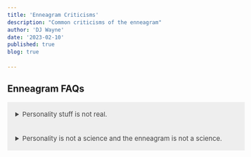 ```yaml
---
title: 'Enneagram Criticisms'
description: "Common criticisms of the enneagram"
author: 'DJ Wayne'
date: '2023-02-10'
published: true
blog: true

---
```

<!-- 
Enneagram Criticisms (200 words)

-   Common criticisms of the Enneagram system
-   Responses to these criticisms -->

<h2>Enneagram FAQs</h2>

<details>
  <summary class="accordion">Personality stuff is not real.</summary>
  <div class="panel">
    <img src="/src/lib/images/personality-snippet.PNG" alt="personality defintion" class="small-absolute" />
    <p>Do you get along with everyone? Do do you not? Why? Are people similar to you or is everyone different than you?
      The dimensions by which we are similar and different are what make up our personality. There are potentially
      infinite dimensions because no two people are exactly alike however there are patterns. Those observed patterns
      are what we know as a person's personality.
    </p>
  </div>
</details>

<details>
  <summary class="accordion">Personality is not a science and the enneagram is not a science.</summary>
  <div class="panel" style="margin: 16px 0">
    <p>Personality is not an exact science. There is still a lot to learn and discover. There are potentially infinite dimensions by which people can be divided and characterized. However there are patterns that arise in both philosophy and psychology when examining human nature and a person's psyche that scientific literature has not caught up to. Right now the most widely studied personality test is "The Big 5 personality test". It is referenced the most in academic settings however the main criticism is that its origins are from data analysis rather than theory. The superficial problem with that is that you only can have data on that which is measured and there is much to a person's psyche that has not proportionally been measured thereby we do not have data on. That is why 9takes argues that we must take queues from philosophy and first principles. 9takes argues that enneagram is nicely situated at the crossroads of philosophy and psychology. To do a 2 minute experiment <a
        href="/blog/experiment">check this out &rarr;</a>

    </p>

  </div>
</details>

<script>
  // if(process.browser){
  //   var acc = document.getElementsByClassName("accordion");
  //   var i;

  //   for (i = 0; i < acc.length; i++) {
  //     acc[i].addEventListener("click", function () {
  //       this.classList.toggle("active");
  //       var panel = this.nextElementSibling;
  //       if (panel.style.display === "block") {
  //         panel.style.display = "none";
  //       } else {
  //         panel.style.display = "block";
  //       }
  //     });
  //   }
  // }
</script>

<style>
  .accordion {
    background-color: #eee;
    color: #444;
    cursor: pointer;
    padding: 18px;
    width: 100%;
    border: none;
    text-align: left;
    outline: none;
    font-size: 15px;
    transition: 0.4s;
  }

  /*.panel:hover {
    background-color: #ccc;
}*/

  .panel {
    padding: 18px;
    /*display: none;*/
    background-color: white;
    overflow: hidden;
  }
</style>
